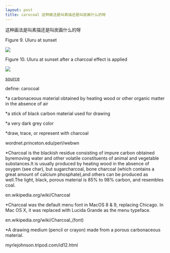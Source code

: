 ```yaml
---
layout: post
title: carocoal 这种画法是叫素描还是叫炭画什么的呀
---
```


这种画法是叫素描还是叫炭画什么的呀

Figure 9. Uluru at sunset

![](http://www.ibm.com/developerworks/library/l-graf/uluru.jpg)

Figure 10. Uluru at sunset after a charcoal effect is applied

![](http://www.ibm.com/developerworks/library/l-graf/charcoal.jpg)

[source](http://www.ibm.com/developerworks/library/l-graf/?ca=dnt-428)

define: carocoal

*a carbonaceous material obtained by heating wood or other organic matter in the absence of air

*a stick of black carbon material used for drawing

*a very dark grey color

*draw, trace, or represent with charcoal

wordnet.princeton.edu/perl/webwn

*Charcoal is the blackish residue consisting of impure carbon obtained byremoving water and other volatile constituents of animal and vegetable substances.It is usually produced by heating wood in the absence of oxygen (see char), but sugarcharcoal, bone charcoal (which contains a great amount of calcium phosphate),and others can be produced as well.The light, black, porous material is 85% to 98% carbon, and resembles coal.

en.wikipedia.org/wiki/Charcoal

*Charcoal was the default menu font in MacOS 8 & 9, replacing Chicago. In Mac OS X, it was replaced with Lucida Grande as the menu typeface.

en.wikipedia.org/wiki/Charcoal_(font)

*A drawing medium (pencil or crayon) made from a porous carbonaceous material.

myrlejohnson.tripod.com/id12.html

